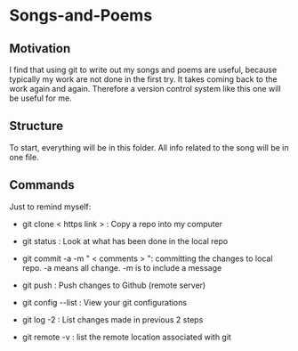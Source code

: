 # Songs-and-Poems

## Motivation
I find that using git to write out my songs and poems are useful, because typically my work are not done in the first try. It takes coming back to the work again and again. Therefore a version control system like this one will be useful for me. 

## Structure
To start, everything will be in this folder. All info related to the song will be in one file.

## Commands
Just to remind myself:
- git clone < https link > : Copy a repo into my computer
- git status : Look at what has been done in the local repo
- git commit -a -m " < comments > ": committing the changes to local repo. -a means all change. -m is to include a message
- git push : Push changes to Github (remote server)

- git config --list : View your git configurations
- git log -2 : List changes made in previous 2 steps
- git remote -v : list the remote location associated with git
